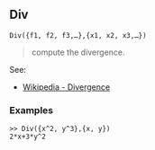 ## Div 

```
Div({f1, f2, f3,…},{x1, x2, x3,…})
```

> compute the divergence.

See:  
* [Wikipedia - Divergence](http://en.wikipedia.org/wiki/Divergence)
 
### Examples
```
>> Div({x^2, y^3},{x, y})
2*x+3*y^2
``` 
 
 
  